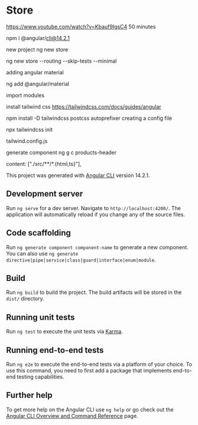 # Store
https://www.youtube.com/watch?v=Kbauf9IgsC4 
50 minutes

npm i @angular/cli@14.2.1 

new project 
ng new store 

ng new store --routing --skip-tests --minimal 



adding angular material 

ng add @angular/material 


import modules 

install tailwind css 
https://tailwindcss.com/docs/guides/angular 

npm install -D tailwindcss postcss autoprefixer 
creating a config file

npx tailwindcss init 

tailwind.config.js 

generate component 
ng g c products-header

 content: ["./src/**/*.{html,ts}"],

This project was generated with [Angular CLI](https://github.com/angular/angular-cli) version 14.2.1.

## Development server

Run `ng serve` for a dev server. Navigate to `http://localhost:4200/`. The application will automatically reload if you change any of the source files.

## Code scaffolding

Run `ng generate component component-name` to generate a new component. You can also use `ng generate directive|pipe|service|class|guard|interface|enum|module`.

## Build

Run `ng build` to build the project. The build artifacts will be stored in the `dist/` directory.

## Running unit tests

Run `ng test` to execute the unit tests via [Karma](https://karma-runner.github.io).

## Running end-to-end tests

Run `ng e2e` to execute the end-to-end tests via a platform of your choice. To use this command, you need to first add a package that implements end-to-end testing capabilities.

## Further help

To get more help on the Angular CLI use `ng help` or go check out the [Angular CLI Overview and Command Reference](https://angular.io/cli) page.
